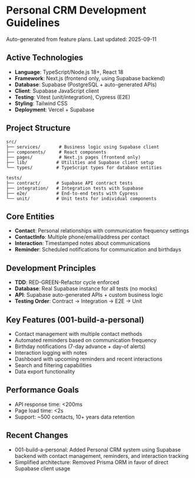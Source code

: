 # Personal CRM Development Guidelines

Auto-generated from feature plans. Last updated: 2025-09-11

## Active Technologies
- **Language**: TypeScript/Node.js 18+, React 18
- **Framework**: Next.js (frontend only, using Supabase backend)
- **Database**: Supabase (PostgreSQL + auto-generated APIs)
- **Client**: Supabase JavaScript client
- **Testing**: Vitest (unit/integration), Cypress (E2E)
- **Styling**: Tailwind CSS
- **Deployment**: Vercel + Supabase

## Project Structure
```
src/
├── services/       # Business logic using Supabase client
├── components/     # React components
├── pages/          # Next.js pages (frontend only)
├── lib/           # Utilities and Supabase client setup
└── types/         # TypeScript types for database entities

tests/
├── contract/      # Supabase API contract tests
├── integration/   # Integration tests with Supabase
├── e2e/           # End-to-end tests with Cypress
└── unit/          # Unit tests for individual components
```

## Core Entities
- **Contact**: Personal relationships with communication frequency settings
- **ContactInfo**: Multiple phone/email/address per contact
- **Interaction**: Timestamped notes about communications
- **Reminder**: Scheduled notifications for communication and birthdays

## Development Principles
- **TDD**: RED-GREEN-Refactor cycle enforced
- **Database**: Real Supabase instance for all tests (no mocks)
- **API**: Supabase auto-generated APIs + custom business logic
- **Testing Order**: Contract → Integration → E2E → Unit

## Key Features (001-build-a-personal)
- Contact management with multiple contact methods
- Automated reminders based on communication frequency
- Birthday notifications (7-day advance + day-of alerts)
- Interaction logging with notes
- Dashboard with upcoming reminders and recent interactions
- Search and filtering capabilities
- Data export functionality

## Performance Goals
- API response time: <200ms
- Page load time: <2s
- Support: ~500 contacts, 10+ years data retention

## Recent Changes
- 001-build-a-personal: Added Personal CRM system using Supabase backend with contact management, reminders, and interaction tracking
- Simplified architecture: Removed Prisma ORM in favor of direct Supabase client usage

<!-- MANUAL ADDITIONS START -->
<!-- Add project-specific guidelines, conventions, or notes here -->
<!-- MANUAL ADDITIONS END -->